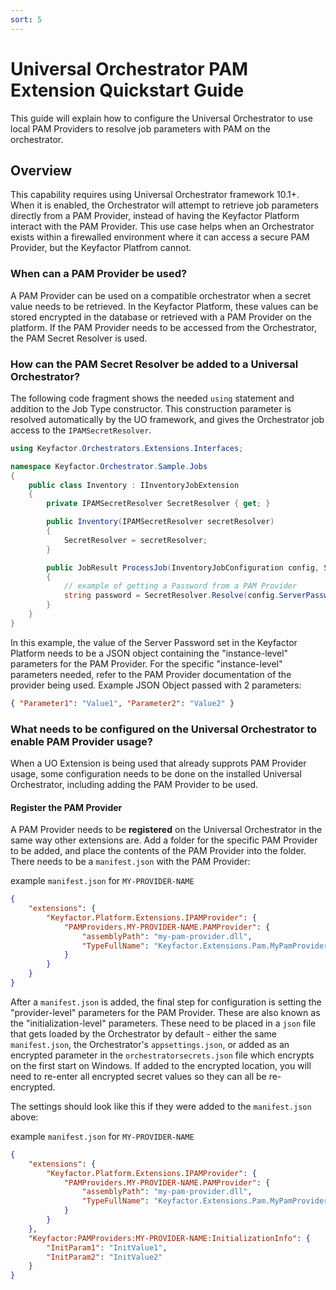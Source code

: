 ```yaml
---
sort: 5
---
```


# Universal Orchestrator PAM Extension Quickstart Guide

This guide will explain how to configure the Universal Orchestrator to use local PAM Providers to resolve job parameters with PAM on the orchestrator.

## Overview

This capability requires using Universal Orchestrator framework 10.1+. When it is enabled, the Orchestrator will attempt to retrieve job parameters directly from a PAM Provider, instead of having the Keyfactor Platform interact with the PAM Provider. This use case helps when an Orchestrator exists within a firewalled environment where it can access a secure PAM Provider, but the Keyfactor Platfrom cannot.

### When can a PAM Provider be used?

A PAM Provider can be used on a compatible orchestrator when a secret value needs to be retrieved. In the Keyfactor Platform, these values can be stored encrypted in the database or retrieved with a PAM Provider on the platform. If the PAM Provider needs to be accessed from the Orchestrator, the PAM Secret Resolver is used.

### How can the PAM Secret Resolver be added to a Universal Orchestrator?

The following code fragment shows the needed `using` statement and addition to the Job Type constructor. This construction parameter is resolved automatically by the UO framework, and gives the Orchestrator job access to the `IPAMSecretResolver`.

~~~ c#
using Keyfactor.Orchestrators.Extensions.Interfaces;

namespace Keyfactor.Orchestrator.Sample.Jobs
{
    public class Inventory : IInventoryJobExtension
    {
        private IPAMSecretResolver SecretResolver { get; }

        public Inventory(IPAMSecretResolver secretResolver)
        {
            SecretResolver = secretResolver;
        }

        public JobResult ProcessJob(InventoryJobConfiguration config, SubmitInventoryUpdate submitInventoryUpdate)
        {
            // example of getting a Password from a PAM Provider
            string password = SecretResolver.Resolve(config.ServerPassword);
        }
    }
}
~~~

In this example, the value of the Server Password set in the Keyfactor Platform needs to be a JSON object containing the "instance-level" parameters for the PAM Provider. For the specific "instance-level" parameters needed, refer to the PAM Provider documentation of the provider being used.
Example JSON Object passed with 2 parameters:
~~~ json
{ "Parameter1": "Value1", "Parameter2": "Value2" }
~~~

### What needs to be configured on the Universal Orchestrator to enable PAM Provider usage?

When a UO Extension is being used that already supprots PAM Provider usage, some configuration needs to be done on the installed Universal Orchestrator, including adding the PAM Provider to be used.

#### Register the PAM Provider

A PAM Provider needs to be __registered__ on the Universal Orchestrator in the same way other extensions are. Add a folder for the specific PAM Provider to be added, and place the contents of the PAM Provider into the folder. There needs to be a `manifest.json` with the PAM Provider:

example `manifest.json` for `MY-PROVIDER-NAME`
~~~ json
{
    "extensions": {
        "Keyfactor.Platform.Extensions.IPAMProvider": {
            "PAMProviders.MY-PROVIDER-NAME.PAMProvider": {
                "assemblyPath": "my-pam-provider.dll",
                "TypeFullName": "Keyfactor.Extensions.Pam.MyPamProviderClass"
            }
        }
    }
}
~~~

After a `manifest.json` is added, the final step for configuration is setting the "provider-level" parameters for the PAM Provider. These are also known as the "initialization-level" parameters. These need to be placed in a `json` file that gets loaded by the Orchestrator by default - either the same `manifest.json`, the Orchestrator's `appsettings.json`, or added as an encrypted parameter in the `orchestratorsecrets.json` file which encrypts on the first start on Windows. If added to the encrypted location, you will need to re-enter all encrypted secret values so they can all be re-encrypted.

The settings should look like this if they were added to the `manifest.json` above:

example `manifest.json` for `MY-PROVIDER-NAME`
~~~ json
{
    "extensions": {
        "Keyfactor.Platform.Extensions.IPAMProvider": {
            "PAMProviders.MY-PROVIDER-NAME.PAMProvider": {
                "assemblyPath": "my-pam-provider.dll",
                "TypeFullName": "Keyfactor.Extensions.Pam.MyPamProviderClass"
            }
        }
    },
    "Keyfactor:PAMProviders:MY-PROVIDER-NAME:InitializationInfo": {
        "InitParam1": "InitValue1",
        "InitParam2": "InitValue2"
    }
}
~~~